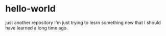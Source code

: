 # hello-world
just another repository
I'm just trying to lesrn something new that I should have learned a long time ago.
